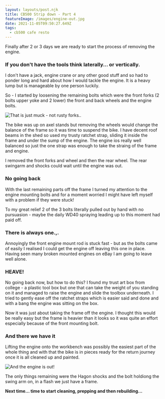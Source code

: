 ```yaml
---
layout: layouts/post.njk
title: CB500 Strip down - Part 4 
featureImage: /images/engine-out.jpg
date: 2021-11-05T09:50:27.649Z
tags:
  - cb500 cafe resto
---
```


Finally after 2 or 3 days we are ready to start the process of removing the engine. 

### If you don't have the tools think laterally... or vertically.

I don't have a jack, engine crane or any other good stuff and so had to ponder long and hard about how I would tackle the engine. It is a heavy lump but is manageable by one person luckily. 

So - I started by loosening the remaining bolts which were the front forks (2 bolts upper yoke and 2 lower) the front and back wheels and the engine bolts. 

![That is just muck - not rusty forks..  ](/images/wheels-and-forks.jpg "That is just muck - not rusty forks.. ")

The bike was up on axel stands but removing the wheels would change the balance of the frame so it was time to suspend the bike. I have decent roof beams in the shed so used my trusty ratchet strap, sliding it inside the frame and under the sump of the engine. The engine ios really well balanced so just the one strap was enough to take the straing of the frame and engine.

I removed the front forks and wheel and then the rear wheel. The rear swingarm and shocks could wait until the engine was out. 

### No going back

With the last remaining parts off the frame I turned my attention to the engine mounting bolts and for a moment worried I might have left myself with a problem if they were stuck!

To my great relief 2 of the 3 bolts literally pulled out by hand with no pursuasion - maybe the daily WD40 spraying leading up to this moment had paid off. 

### There is always one.,.

Annoyingly the front engine mount rod is stuck fast - but as the bolts came of easily I realised I could get the engine off leaving this one in place. Having seen many broken mounted engines on eBay I am going to leave well alone. 

### HEAVE! 

No going back now, but how to do this? I found my trust art box from college - a plastic tool box but one that can take the weight of you standing on it and managed to raise the engine and slide the toolbox underneath. I tried to gently ease off the ratchet straps which is easier said and done and with a bang the engine was sitting on the box. 

Now it was just about taking the frame off the engine. I thought this would be really easy but the frame is heavier than it looks so it was quite an effort especially because of the front mounting bolt. 

### And there we have it

Lifting the engine onto the workbench was possibly the easiest part of the whole thing and with that the bike is in pieces ready for the return journey once it is all cleaned up and painted. 

![And the engine is out! ](/images/engine-out.jpg "And the engine is out!")

The only things remaining were the Hagon shocks and the bolt holdiong the swing arm on, in a flash we just have a frame. 



**Next time... time to start cleaning, prepping and then rebuilding...**
